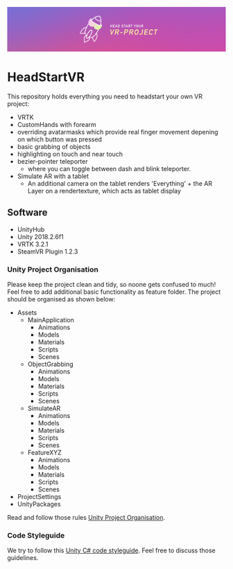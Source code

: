 ![Title](Head_Start_VR_02.jpg)
# HeadStartVR
This repository holds everything you need to headstart your own VR project:
* VRTK
* CustomHands with forearm
* overriding avatarmasks which provide real finger movement depening on which button was pressed
* basic grabbing of objects
* highlighting on touch and near touch
* bezier-pointer teleporter
    * where you can toggle between dash and blink teleporter.
* Simulate AR with a tablet
    * An additional camera on the tablet renders 'Everything' + the AR Layer on a rendertexture, which acts as tablet display

## Software
* UnityHub
* Unity 2018.2.6f1
* VRTK 3.2.1
* SteamVR Plugin 1.2.3

### Unity Project Organisation

Please keep the project clean and tidy, so noone gets confused to much!
Feel free to add additional basic functionality as feature folder.
The project should be organised as shown below:

* Assets
    * MainApplication
        * Animations
        * Models
        * Materials
        * Scripts
        * Scenes
    * ObjectGrabbing
        * Animations
        * Models
        * Materials
        * Scripts
        * Scenes
    * SimulateAR
        * Animations
        * Models
        * Materials
        * Scripts
        * Scenes
    * FeatureXYZ
        * Animations
        * Models
        * Materials
        * Scripts
        * Scenes
* ProjectSettings
* UnityPackages

Read and follow those rules [Unity Project Organisation](https://unity3d.com/de/learn/tutorials/topics/tips/large-project-organisation).

### Code Styleguide

We try to follow this [Unity C# code styleguide](https://github.com/raywenderlich/c-sharp-style-guide).
Feel free to discuss those guidelines.
